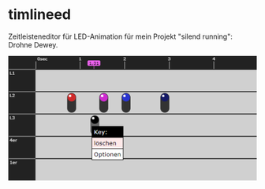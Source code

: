 # timlineed
 Zeitleisteneditor für LED-Animation für mein Projekt "silend running": Drohne Dewey.
 
 ![screenshot_1](https://github.com/polygontwist/timlineed/blob/master/preview01.png)
